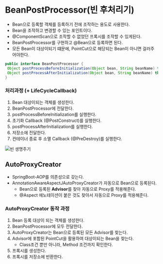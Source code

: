 # BeanPostProcessor(빈 후처리기)
- Bean으로 등록할 객체를 등록하기 전에 조작하는 용도로 사용한다.
- Bean을 조작하고 변경할 수 있는 포인트이다.
- @ComponentScan으로 조작할 수 없었던 프록시를 조작할 수 있게된다.
- BeanPostProcessor를 구현하고 @Bean으로 등록하면 된다.
- 모든 Bean이 대상이되기 떄문에, PointCut으로 해당되는 Bean이 아니면 걸러주어야한다.

```java
public interface BeanPostProcessor {
 Object postProcessBeforeInitialization(Object bean, String beanName) throws BeansException;
 Object postProcessAfterInitialization(Object bean, String beanName) throws BeansException;
}
```

### 처리과정 (+ LifeCycleCallback)
1. Bean 대상이되는 객체를 생성한다.
2. BeanPostProcessor에 전달한다.
3. postProcessBeforeInitialization를 실행한다.
4. 초기화 Callback (@PostConstruct)를 실행한다.
5. postProcessAfterInitialization를 실행한다.
6. 저장소에 전달한다.
7. 컨테이너 종료 후 소멸 Callback (@PreDestroy)를 실행한다.


![빈 생명주기](https://user-images.githubusercontent.com/57896918/158820479-dde3ecaa-e37d-4212-b9a7-d218e3cd989f.png)



## AutoProxyCreator
- SpringBoot-AOP를 의존성으로 갖는다.
- AnnotationAwareAspectJAutoProxyCreator가 자동으로 Bean으로 등록된다.
  - Bean으로 등록된 **Advisor**를 찾아 자동으로 Proxy를 적용해준다.
  - @Aspect 에노테이션이 붙은 것도 찾아서 자동으로 Proxy를 적용해준다.

### AutoProxyCreator 동작 과정
1. Bean 등록 대상이 되는 객체를 생성한다.
2. BeanPostProcessor에 모두 전달한다.
3. AutoProxyCreator는 Bean으로 등록된 모든 Advisor를 찾는다.
4. Advisor에 포함된 PointCut을 활용하여 대상이되는 Bean을 찾는다.
   - Class조건 뿐만 아니라, Method 조건까지 확인한다.
5. 프록시를 생성한다.
6. 프록시를 저장소에 반환한다.
